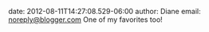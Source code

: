 date: 2012-08-11T14:27:08.529-06:00
author: Diane
email: noreply@blogger.com
One of my favorites too!